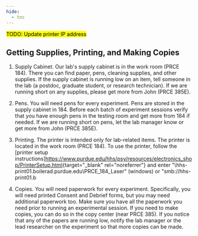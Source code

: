 ```yaml
---
hide:
  - toc
---
```

<mark>TODO: Update printer IP address</mark>

## Getting Supplies, Printing, and Making Copies

1.	Supply Cabinet. Our lab's supply cabinet is in the work room (PRCE 184). There you can find paper, pens, cleaning supplies, and other supplies. If the supply cabinet is running low on an item, tell someone in the lab (a postdoc, graduate student, or research technician). If we are running short on any supplies, please get more from John (PRCE 385E).

2.	Pens. You will need pens for every experiment. Pens are stored in the supply cabinet in 184. Before each batch of experiment sessions verify that you have enough pens in the testing room and get more from 184 if needed. If we are running short on pens, let the lab manager know or get more from John (PRCE 385E).

3.	Printing. The printer is intended only for lab-related items. The printer is located in the work room (PRCE 184). To use the printer, follow the [printer setup instructions]<https://www.purdue.edu/hhs/psy/resources/electronics_shop/PrinterSetup.html>{target="_blank" rel="noreferrer"} and enter "\\hhs-print01.boilerad.purdue.edu\PRCE_184_Laser" (windows) or "smb://hhs-print01.b

4.	Copies. You will need paperwork for every experiment. Specifically, you will need printed Consent and Debrief forms, but you may need additional paperwork too. Make sure you have all the paperwork you need prior to running an experimental session. If you need to make copies, you can do so in the copy center (near PRCE 385). If you notice that any of the papers are running low, notify the lab manager or the lead researcher on the experiment so that more copies can be made.